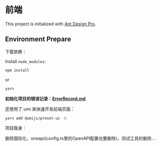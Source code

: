 # 前端
This project is initialized with [Ant Design Pro](https://pro.ant.design). 

## Environment Prepare
下载依赖：

Install `node_modules`:

```bash
npm install
```

or

```bash
yarn
```

**初始化项目的错误记录：[ErrorRecord.md]()**

还使用了 umi 来快速开发前端页面：

```bash
yarn add @umijs/preset-ui -D
```

项目瘦身：

删除国际化，oneapi(config.ts里的OpenAPI配置也要删除)，测试工具的删除...

